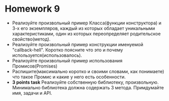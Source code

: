 <h1>
    Homework 9
</h1>

<ul>
    <li>
        Реализуйте произвольный пример Класса(функции конструктора) и 3-х его
        экземпляров, каждый из которых обладает уникальными характеристиками,
        один из которых переопределяет родительское свойство(метод).
    </li>
    <li>
        Реализуйте произвольный пример конструкции именуемой "callback-hell".
        Коротко поясните что это и почему используется(использовалось).
    </li>
    <li>
        Реализуйте произвольный пример использования Промисов(Promises)
    </li>
    <li>
        Распишите(максимально коротко и своими словами, как понимаете) что такое Промис и какие у него есть особенности.
    </li>
    <li>
        <strong>3 points task</strong> Реализуйте собственную библиотеку, произвольную. Минимально библиотека должна
        содержать 3 метода. Примдумайте имя, задачи и API.
    </li>
</ul>
